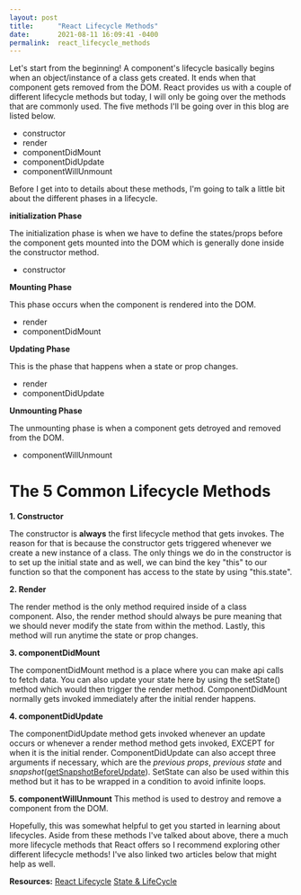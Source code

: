 ```yaml
---
layout: post
title:      "React Lifecycle Methods"
date:       2021-08-11 16:09:41 -0400
permalink:  react_lifecycle_methods
---
```



Let's start from the beginning!  A component's lifecycle basically begins when an object/instance of a class gets created. It ends when that component gets removed from the DOM. React provides us with a couple of different lifecycle methods but today, I will only be going over the methods that are commonly used. The five methods I'll be going over in this blog are listed below. 

* constructor 
* render
* componentDidMount
* componentDidUpdate
* componentWillUnmount
 
Before I get into to details about these methods, I'm going to talk a little bit about the different phases in a lifecycle. 

**initialization Phase**

The initialization phase is when we have to define the states/props before the component gets mounted into the DOM which is generally done inside the constructor method.
* constructor

**Mounting Phase**

This phase occurs when the component is rendered into the DOM.
* render
* componentDidMount

**Updating Phase**

This is the phase that happens when a state or prop changes.
* render
* componentDidUpdate

**Unmounting Phase**

The unmounting phase is when a component gets detroyed and removed from the DOM. 
* componentWillUnmount



# The 5 Common Lifecycle Methods
**1. Constructor**

The constructor is **always** the first lifecycle method that gets invokes. The reason for that is because the constructor gets triggered whenever we create a new instance of a class. The only things we do in the constructor is to set up the initial state and as well, we can bind the key "this" to our function so that the component has access to the state by using "this.state". 

**2. Render**

The render method is the only method required inside of a class component. Also, the render method should always be pure meaning that we should never modify the state from within the method. Lastly, this method will run anytime the state or prop changes. 

**3. componentDidMount**

The componentDidMount method is a place where you can make api calls to fetch data. You can also update your state here by using the setState() method which would then trigger the render method. ComponentDidMount normally gets invoked immediately after the initial render happens. 

**4. componentDidUpdate**

The componentDidUpdate method gets invoked whenever an update occurs or whenever a render method method gets invoked, EXCEPT for when it is the initial render. ComponentDidUpdate can also accept three arguments if necessary, which are the *previous props*, *previous state* and *snapshot*([getSnapshotBeforeUpdate](https://reactjs.org/docs/react-component.html#getsnapshotbeforeupdate)). SetState can also be used within this method but it has to be wrapped in a condition to avoid infinite loops. 

**5. componentWillUnmount**
This method is used to destroy and remove a component from the DOM.


Hopefully, this was somewhat helpful to get you started in learning about lifecycles. Aside from these methods I've talked about above, there a much more lifecycle methods that React offers so I recommend exploring other different lifecycle methods! I've also linked two articles below that might help as well. 


**Resources:**
[React Lifecycle](https://reactjs.org/docs/react-component.html)
[State & LifeCycle](https://reactjs.org/docs/state-and-lifecycle.html)



